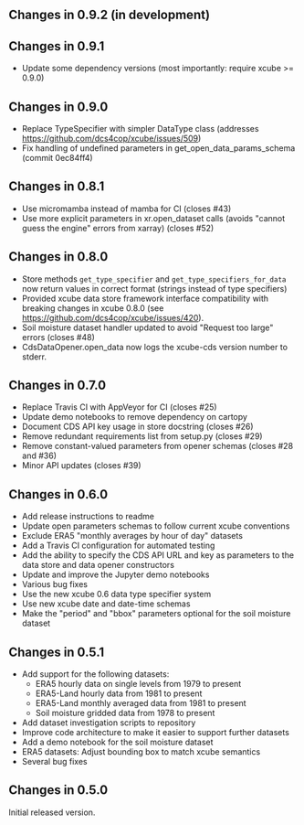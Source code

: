 ## Changes in 0.9.2 (in development)

## Changes in 0.9.1

 - Update some dependency versions (most importantly:
   require xcube >= 0.9.0)

## Changes in 0.9.0

 - Replace TypeSpecifier with simpler DataType class
   (addresses https://github.com/dcs4cop/xcube/issues/509)
 - Fix handling of undefined parameters in
   get_open_data_params_schema (commit 0ec84ff4)

## Changes in 0.8.1

 - Use micromamba instead of mamba for CI (closes #43)
 - Use more explicit parameters in xr.open_dataset calls (avoids "cannot
   guess the engine" errors from xarray) (closes #52)

## Changes in 0.8.0

 - Store methods `get_type_specifier` and `get_type_specifiers_for_data` now
   return values in correct format (strings instead of type specifiers)
 - Provided xcube data store framework interface compatibility with
   breaking changes in xcube 0.8.0 (see
   https://github.com/dcs4cop/xcube/issues/420).
 - Soil moisture dataset handler updated to avoid "Request too large" errors
   (closes #48)
 - CdsDataOpener.open_data now logs the xcube-cds version number to stderr.

## Changes in 0.7.0

 - Replace Travis CI with AppVeyor for CI (closes #25)
 - Update demo notebooks to remove dependency on cartopy
 - Document CDS API key usage in store docstring (closes #26)
 - Remove redundant requirements list from setup.py (closes #29)
 - Remove constant-valued parameters from opener schemas (closes #28 and #36)
 - Minor API updates (closes #39)

## Changes in 0.6.0

 - Add release instructions to readme
 - Update open parameters schemas to follow current xcube conventions
 - Exclude ERA5 "monthly averages by hour of day" datasets
 - Add a Travis CI configuration for automated testing
 - Add the ability to specify the CDS API URL and key as parameters to the
   data store and data opener constructors
 - Update and improve the Jupyter demo notebooks
 - Various bug fixes
 - Use the new xcube 0.6 data type specifier system
 - Use new xcube date and date-time schemas
 - Make the "period" and "bbox" parameters optional for the soil moisture
   dataset

## Changes in 0.5.1

 - Add support for the following datasets:
   - ERA5 hourly data on single levels from 1979 to present
   - ERA5-Land hourly data from 1981 to present
   - ERA5-Land monthly averaged data from 1981 to present
   - Soil moisture gridded data from 1978 to present
 - Add dataset investigation scripts to repository
 - Improve code architecture to make it easier to support further datasets 
 - Add a demo notebook for the soil moisture dataset
 - ERA5 datasets: Adjust bounding box to match xcube semantics
 - Several bug fixes

## Changes in 0.5.0

Initial released version.

